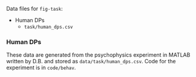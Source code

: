 Data files for `fig-task`:
- Human DPs
    - `task/human_dps.csv`


### Human DPs

These data are generated from the psychophysics experiment in MATLAB written by D.B. and stored as `data/task/human_dps.csv`. Code for the experiment is in `code/behav`.
